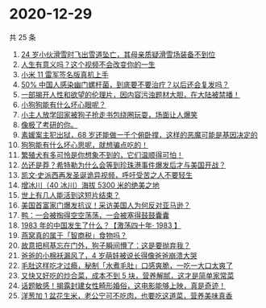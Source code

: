 # 2020-12-29

共 25 条

<!-- BEGIN ZHIHUVIDEO -->
<!-- 最后更新时间 Tue Dec 29 2020 13:19:44 GMT+0800 (CST) -->
1. [24 岁小伙滑雪时飞出雪道坠亡，其母亲质疑滑雪场装备不到位](https://www.zhihu.com/zvideo/1326884150729334784)
1. [人生有意义吗？这个视频不会改变你的一生](https://www.zhihu.com/zvideo/1325857505390350336)
1. [小米 11 雷军签名版真机上手](https://www.zhihu.com/zvideo/1327005625805479936)
1. [50% 中国人感染幽门螺杆菌，到底要不要治疗？以后还会复发吗？](https://www.zhihu.com/zvideo/1327203493397442560)
1. [一部揭开人性和欲望的伦理片，因内容污浊题材大胆，在大陆被禁播！](https://www.zhihu.com/zvideo/1326636926485405696)
1. [小狗狗能有什么坏心眼呢？](https://www.zhihu.com/zvideo/1326851618650497024)
1. [小主人放学回家被狗子抢走书包绕圈玩耍，场面让人爆笑](https://www.zhihu.com/zvideo/1325504998907224064)
1. [像极了考研的你。](https://www.zhihu.com/zvideo/1326579724336947200)
1. [素媛案主犯出狱，68 岁还能做一千个俯卧撑，这样的恶魔可能是基因决定的](https://www.zhihu.com/zvideo/1326975331027369984)
1. [狗狗能有什么坏心思呢，就想骗点吃的！](https://www.zhihu.com/zvideo/1327204314125946880)
1. [繁殖犬有多可怜是你想象不到的，它们温顺得可怕！](https://www.zhihu.com/zvideo/1325370876812591104)
1. [怂还是莽？希特勒为什么会等到珍珠港事件爆发后才与美国开战？](https://www.zhihu.com/zvideo/1327194363382779904)
1. [凯文·史派西再发圣诞诡异视频，呼吁受苦之人不要轻生](https://www.zhihu.com/zvideo/1325745925386559488)
1. [增冰川（40 冰川）海拔 5300 米的绝美之地](https://www.zhihu.com/zvideo/1326917905829556224)
1. [世上有几人能活到这短片结束？](https://www.zhihu.com/zvideo/1326133888490663936)
1. [美国首富家门爆发抗议！采访美国人为何反对亚马逊？](https://www.zhihu.com/zvideo/1326852549392494592)
1. [鸭：一会被掏得空空荡荡，一会被塞得鼓鼓囊囊](https://www.zhihu.com/zvideo/1326851956627988480)
1. [1983 年的中国发生了什么？【激荡四十年· 1983 】](https://www.zhihu.com/zvideo/1325047935609442304)
1. [燕窝真的属于「智商税」食物吗？](https://www.zhihu.com/zvideo/1326444428416847872)
1. [故意把柯基忘在门外，狗子瞬间懵了：这是要抛弃我？](https://www.zhihu.com/zvideo/1326558317318090752)
1. [爸爸的小棉袄漏风了，4 岁萌娃被说长得像爸爸崩溃大哭](https://www.zhihu.com/zvideo/1326958921554898944)
1. [毛肚这样吃才过瘾，秘制「水煮毛肚」口感爽脆，一吃一大口太爽了](https://www.zhihu.com/zvideo/1326099910144557056)
1. [又快又好吃的炒合菜，成本不到 5 块，营养解腻，这才是简单家常菜](https://www.zhihu.com/zvideo/1326925546539372544)
1. [话题敏感！揭露封建女性畸形婚俗，这电影能够上映，真是奇迹！](https://www.zhihu.com/zvideo/1326956121996156928)
1. [洋葱加 1 盆花生米，老公宁可不吃肉，也要吃这道菜，营养美味真香](https://www.zhihu.com/zvideo/1325490492634226688)
<!-- END ZHIHUVIDEO -->
